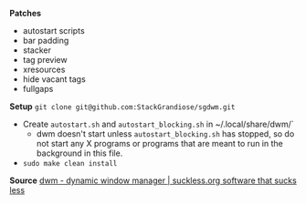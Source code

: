 **Patches**
- autostart scripts
- bar padding
- stacker
- tag preview
- xresources
- hide vacant tags
- fullgaps

**Setup**
`git clone git@github.com:StackGrandiose/sgdwm.git`
- Create `autostart.sh` and `autostart_blocking.sh` in ~/.local/share/dwm/` 
    - dwm doesn't start unless `autostart_blocking.sh` has stopped, so do not start any X programs or programs that are meant to run in the background in this file.
- `sudo make clean install`

**Source**
[dwm - dynamic window manager | suckless.org software that sucks less](https://dwm.suckless.org/)
